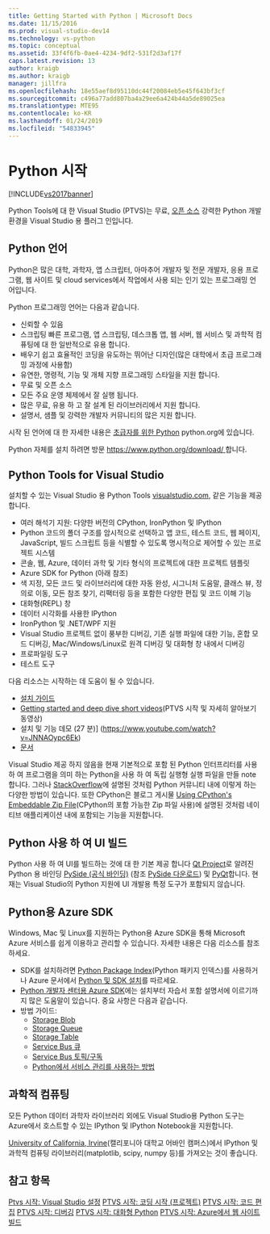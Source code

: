 ```yaml
---
title: Getting Started with Python | Microsoft Docs
ms.date: 11/15/2016
ms.prod: visual-studio-dev14
ms.technology: vs-python
ms.topic: conceptual
ms.assetid: 33f4f6fb-0ae4-4234-9df2-531f2d3af17f
caps.latest.revision: 13
author: kraigb
ms.author: kraigb
manager: jillfra
ms.openlocfilehash: 18e55aef8d95110dc44f20084eb5e45f643bf3cf
ms.sourcegitcommit: c496a77add807ba4a29ee6a424b44a5de89025ea
ms.translationtype: MTE95
ms.contentlocale: ko-KR
ms.lasthandoff: 01/24/2019
ms.locfileid: "54833945"
---
```

# <a name="getting-started-with-python"></a>Python 시작
[!INCLUDE[vs2017banner](../includes/vs2017banner.md)]

Python Tools에 대 한 Visual Studio (PTVS)는 무료, [오픈 소스](https://github.com/Microsoft/ptvs) 강력한 Python 개발 환경을 Visual Studio 용 플러그 인입니다.  
  
## <a name="python-the-language"></a>Python 언어
  
Python은 많은 대학, 과학자, 앱 스크립터, 아마추어 개발자 및 전문 개발자, 응용 프로그램, 웹 사이트 및 cloud services에서 작업에서 사용 되는 인기 있는 프로그래밍 언어입니다.

Python 프로그래밍 언어는 다음과 같습니다.
  
- 신뢰할 수 있음
- 스크립팅 빠른 프로그램, 앱 스크립팅, 데스크톱 앱, 웹 서버, 웹 서비스 및 과학적 컴퓨팅에 대 한 일반적으로 유용 합니다.
- 배우기 쉽고 효율적인 코딩을 유도하는 뛰어난 디자인(많은 대학에서 초급 프로그래밍 과정에 사용함)
- 유연한, 명령적, 기능 및 개체 지향 프로그래밍 스타일을 지원 합니다.
- 무료 및 오픈 소스
- 모든 주요 운영 체제에서 잘 실행 됩니다.  
- 많은 무료, 유용 하 고 잘 설계 된 라이브러리에서 지원 합니다.  
- 설명서, 샘플 및 강력한 개발자 커뮤니티의 많은 지원 합니다.  

시작 된 언어에 대 한 자세한 내용은 [초급자를 위한 Python](https://www.python.org/about/gettingstarted/) python.org에 있습니다.

Python 자체를 설치 하려면 방문 [ https://www.python.org/download/ ](https://www.python.org/download/)합니다.
 
  
## <a name="python-tools-for-visual-studio"></a>Python Tools for Visual Studio
  
설치할 수 있는 Visual Studio 용 Python Tools [visualstudio.com](https://www.visualstudio.com/explore/python-vs), 같은 기능을 제공 합니다.  
  
- 여러 해석기 지원: 다양한 버전의 CPython, IronPython 및 IPython  
- Python 코드의 폴더 구조를 암시적으로 선택하고 앱 코드, 테스트 코드, 웹 페이지, JavaScript, 빌드 스크립트 등을 식별할 수 있도록 명시적으로 제어할 수 있는 프로젝트 시스템  
- 콘솔, 웹, Azure, 데이터 과학 및 기타 형식의 프로젝트에 대한 프로젝트 템플릿    
- Azure SDK for Python (아래 참조)    
- 색 지정, 모든 코드 및 라이브러리에 대한 자동 완성, 시그니처 도움말, 클래스 뷰, 정의로 이동, 모든 참조 찾기, 리팩터링 등을 포함한 다양한 편집 및 코드 이해 기능    
- 대화형(REPL) 창
- 데이터 시각화를 사용한 IPython
- IronPython 및 .NET/WPF 지원    
- Visual Studio 프로젝트 없이 풍부한 디버깅, 기존 실행 파일에 대한 기능, 혼합 모드 디버깅, Mac/Windows/Linux로 원격 디버깅 및 대화형 창 내에서 디버깅   
- 프로파일링 도구  
- 테스트 도구  
  
다음 리소스는 시작하는 데 도움이 될 수 있습니다.

- [설치 가이드](https://github.com/Microsoft/PTVS/wiki/PTVS-Installation)    
- [Getting started and deep dive short videos](https://www.youtube.com/playlist?list=PLReL099Y5nRdLgGAdrb_YeTdEnd23s6Ff)(PTVS 시작 및 자세히 알아보기 동영상)  
- 설치 및 기능 데모 (27 분)] (https://www.youtube.com/watch?v=JNNAOypc6Ek)  
- [문서](https://github.com/Microsoft/PTVS/wiki)  


Visual Studio 제공 하지 않음을 현재 기본적으로 포함 된 Python 인터프리터를 사용 하 여 프로그램을 의미 하는 Python을 사용 하 여 독립 실행형 실행 파일을 만들 note 합니다. 그러나 [StackOverflow](http://stackoverflow.com/questions/5458048/how-to-make-a-python-script-standalone-executable-to-run-without-any-dependency)에 설명된 것처럼 Python 커뮤니티 내에 이렇게 하는 다양한 방법이 있습니다. 또한 CPython은 블로그 게시물 [Using CPython's Embeddable Zip File](https://blogs.msdn.microsoft.com/pythonengineering/2016/04/26/cpython-embeddable-zip-file/)(CPython의 포함 가능한 Zip 파일 사용)에 설명된 것처럼 네이티브 애플리케이션 내에 포함되는 기능을 지원합니다.
  
## <a name="building-ui-with-python"></a>Python 사용 하 여 UI 빌드  

Python 사용 하 여 UI를 빌드하는 것에 대 한 기본 제공 합니다 [Qt Project](https://www.qt.io/qt-for-application-development/)로 알려진 Python 용 바인딩 [PySide (공식 바인딩)](http://wiki.qt.io/PySide) (참조 [PySide 다운로드](https://download.qt.io/official_releases/pyside/.)) 및 [PyQt](https://wiki.python.org/moin/PyQt)합니다. 현재는 Visual Studio의 Python 지원에 UI 개발용 특정 도구가 포함되지 않습니다.

## <a name="azure-sdk-for-python"></a>Python용 Azure SDK
  
Windows, Mac 및 Linux를 지원하는 Python용 Azure SDK을 통해 Microsoft Azure 서비스를 쉽게 이용하고 관리할 수 있습니다. 자세한 내용은 다음 리소스를 참조하세요. 

- SDK를 설치하려면 [Python Package Index](https://pypi.python.org/pypi/azure)(Python 패키지 인덱스)를 사용하거나 Azure 문서에서 [Python 및 SDK 설치](https://azure.microsoft.com/documentation/articles/python-how-to-install/)를 따르세요. 
- [Python 개발자 센터용 Azure SDK](https://azure.microsoft.com/develop/python/)에는 설치부터 자습서 포함 설명서에 이르기까지 많은 도움말이 있습니다.  중요 사항은 다음과 같습니다.  
- 방법 가이드:
  - [Storage Blob](https://azure.microsoft.com/develop/python/how-to-guides/blob-service/)  
  - [Storage Queue](https://azure.microsoft.com/develop/python/how-to-guides/queue-service/)  
  - [Storage Table](https://azure.microsoft.com/develop/python/how-to-guides/table-service/)  
  - [Service Bus 큐](https://azure.microsoft.com/develop/python/how-to-guides/service-bus-queues/)
  - [Service Bus 토픽/구독](https://azure.microsoft.com/develop/python/how-to-guides/service-bus-topics/) 
  - [Python에서 서비스 관리를 사용하는 방법](https://azure.microsoft.com/develop/python/how-to-guides/service-management/)  

## <a name="scientific-computing"></a>과학적 컴퓨팅

모든 Python 데이터 과학자 라이브러리 외에도 Visual Studio용 Python 도구는 Azure에서 호스트할 수 있는 IPython 및 IPython Notebook을 지원합니다.

[University of California, Irvine](http://www.lfd.uci.edu/~gohlke/pythonlibs/#scipy-stack)(캘리포니아 대학교 어바인 캠퍼스)에서 IPython 및 과학적 컴퓨팅 라이브러리(matplotlib, scipy, numpy 등)를 가져오는 것이 좋습니다.  
  
## <a name="see-also"></a>참고 항목  

[Ptvs 시작: Visual Studio 설정](../python/getting-started-with-ptvs-setting-up-visual-studio.md)
[PTVS 시작: 코딩 시작 (프로젝트)](../python/getting-started-with-ptvs-start-coding-projects.md)
[PTVS 시작: 코드 편집](../python/getting-started-with-ptvs-editing-code.md)
[PTVS 시작: 디버깅](../python/getting-started-with-ptvs-debugging.md)
[PTVS 시작: 대화형 Python](../python/getting-started-with-ptvs-interactive-python.md)
[PTVS 시작: Azure에서 웹 사이트 빌드](../python/getting-started-with-ptvs-building-a-website-in-azure.md)
